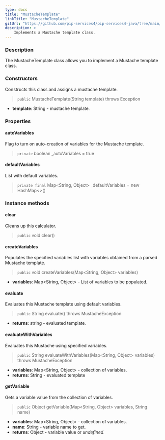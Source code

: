 ```yaml
---
type: docs
title: "MustacheTemplate"
linkTitle: "MustacheTemplate"
gitUrl: "https://github.com/pip-services4/pip-services4-java/tree/main/pip-services4-expressions-java"
description: > 
    Implements a Mustache template class.
---
```


### Description

The MustacheTemplate class allows you to implement a Mustache template class.

### Constructors
Constructs this class and assigns a mustache template.

> `public` MustacheTemplate(String template) throws Exception

- **template**: String - mustache template.


### Properties

#### autoVariables
Flag to turn on auto-creation of variables for the Mustache template.

> `private` boolean _autoVariables = true


#### defaultVariables
List with default variables.

> `private final` Map<String, Object> _defaultVariables = new HashMap<>()


### Instance methods



#### clear
Cleans up this calculator.

> `public` void clear()

#### createVariables
Populates the specified variables list with variables obtained from a parsed Mustache template.

> `public` void createVariables(Map<String, Object> variables)

- **variables**: Map<String, Object> - List of variables to be populated.

#### evaluate
Evaluates this Mustache template using default variables.

> `public` String evaluate() throws MustacheException

- **returns**: string - evaluated template.

#### evaluateWithVariables
Evaluates this Mustache using specified variables.

> `public` String evaluateWithVariables(Map<String, Object> variables) throws MustacheException

- **variables**: Map<String, Object> - collection of variables.
- **returns**: String - evaluated template

#### getVariable
Gets a variable value from the collection of variables.

> `public` Object getVariable(Map<String, Object> variables, String name)

- **variables**: Map<String, Object> - collection of variables.
- **name**: String - variable name to get.
- **returns**: Object - variable value or *undefined*.
